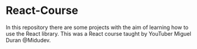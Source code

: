# React-Course

In this repository there are some projects with the aim of learning how to use the React library. This was a React course taught by YouTuber Miguel Duran @Midudev.
